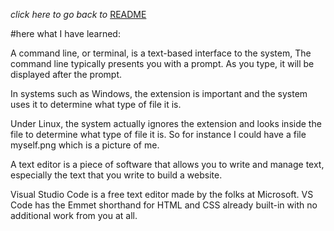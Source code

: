 *click here to go back to*  [README](README.md)


#here what I have learned: 

A command line, or terminal, is a text-based interface to the system, The command line typically presents you with a prompt. As you type, it will be displayed after the prompt. 

 

In systems such as Windows, the extension is important and the system uses it to determine what type of file it is.

 

Under Linux, the system actually ignores the extension and looks inside the file to determine what type of file it is. So for instance I could have a file myself.png which is a picture of me.



A text editor is a piece of software  that
allows you to write and manage text, especially the text that you write
to build a website. 

 

Visual Studio Code is a free text editor made by the folks at Microsoft.
 VS Code has the Emmet shorthand for HTML and CSS
already built-in with no additional work from you at all. 

